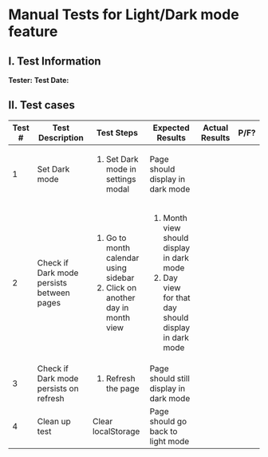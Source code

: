 # Manual Tests for Light/Dark mode feature
## I. Test Information
**Tester:** 
**Test Date:**  

## II. Test cases
| Test # | Test Description                          | Test Steps                                                                                      | Expected Results                                                                                                  | Actual Results | P/F? |
|--------|-------------------------------------------|-------------------------------------------------------------------------------------------------|-------------------------------------------------------------------------------------------------------------------|----------------|------|
| 1      | Set Dark mode                             | <ol><li>Set Dark mode in settings modal</li><ol>                                                | Page should display in dark mode                                                                                  |                |      |
| 2      | Check if Dark mode persists between pages | <ol><li>Go to month calendar using sidebar</li><li>Click on another day in month view</li></ol> | <ol><li>Month view should display in dark mode</li><li>Day view for that day should display in dark mode</li><ol> |                |      |
| 3      | Check if Dark mode persists on refresh    | <ol><li>Refresh the page</li></ol>                                                              | Page should still display in dark mode | | | 
| 4      | Clean up test          | Clear localStorage | Page should go back to light mode |          |         |   